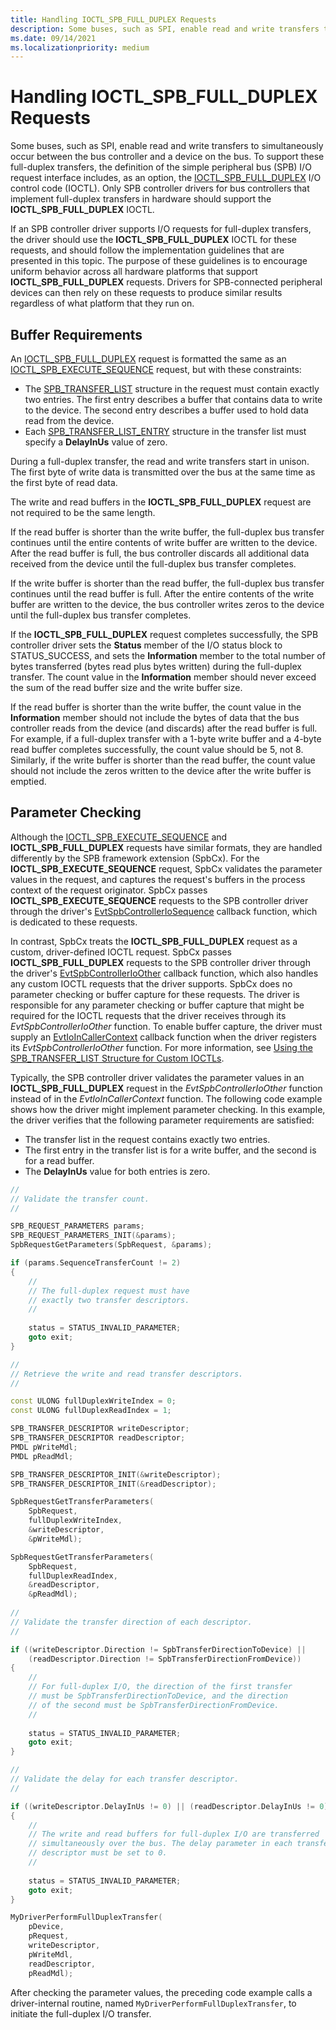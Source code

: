 ```yaml
---
title: Handling IOCTL_SPB_FULL_DUPLEX Requests
description: Some buses, such as SPI, enable read and write transfers to simultaneously occur between the bus controller and a device on the bus.
ms.date: 09/14/2021
ms.localizationpriority: medium
---
```


# Handling IOCTL_SPB_FULL_DUPLEX Requests

Some buses, such as SPI, enable read and write transfers to simultaneously occur between the bus controller and a device on the bus. To support these full-duplex transfers, the definition of the simple peripheral bus (SPB) I/O request interface includes, as an option, the [IOCTL_SPB_FULL_DUPLEX](/windows-hardware/drivers/spb/spb-ioctls#ioctl_spb_full_duplex-control-code) I/O control code (IOCTL). Only SPB controller drivers for bus controllers that implement full-duplex transfers in hardware should support the **IOCTL_SPB_FULL_DUPLEX** IOCTL.

If an SPB controller driver supports I/O requests for full-duplex transfers, the driver should use the **IOCTL_SPB_FULL_DUPLEX** IOCTL for these requests, and should follow the implementation guidelines that are presented in this topic. The purpose of these guidelines is to encourage uniform behavior across all hardware platforms that support **IOCTL_SPB_FULL_DUPLEX** requests. Drivers for SPB-connected peripheral devices can then rely on these requests to produce similar results regardless of what platform that they run on.

## Buffer Requirements

An [IOCTL_SPB_FULL_DUPLEX](/windows-hardware/drivers/spb/spb-ioctls#ioctl_spb_full_duplex-control-code) request is formatted the same as an [IOCTL_SPB_EXECUTE_SEQUENCE](/windows-hardware/drivers/spb/spb-ioctls#ioctl_spb_execute_sequence) request, but with these constraints:

* The [SPB_TRANSFER_LIST](/windows-hardware/drivers/ddi/spb/ns-spb-spb_transfer_list) structure in the request must contain exactly two entries. The first entry describes a buffer that contains data to write to the device. The second entry describes a buffer used to hold data read from the device.
* Each [SPB_TRANSFER_LIST_ENTRY](/windows-hardware/drivers/ddi/spb/ns-spb-spb_transfer_list_entry) structure in the transfer list must specify a **DelayInUs** value of zero.

During a full-duplex transfer, the read and write transfers start in unison. The first byte of write data is transmitted over the bus at the same time as the first byte of read data.

The write and read buffers in the **IOCTL_SPB_FULL_DUPLEX** request are not required to be the same length.

If the read buffer is shorter than the write buffer, the full-duplex bus transfer continues until the entire contents of write buffer are written to the device. After the read buffer is full, the bus controller discards all additional data received from the device until the full-duplex bus transfer completes.

If the write buffer is shorter than the read buffer, the full-duplex bus transfer continues until the read buffer is full. After the entire contents of the write buffer are written to the device, the bus controller writes zeros to the device until the full-duplex bus transfer completes.

If the **IOCTL_SPB_FULL_DUPLEX** request completes successfully, the SPB controller driver sets the **Status** member of the I/O status block to STATUS_SUCCESS, and sets the **Information** member to the total number of bytes transferred (bytes read plus bytes written) during the full-duplex transfer. The count value in the **Information** member should never exceed the sum of the read buffer size and the write buffer size.

If the read buffer is shorter than the write buffer, the count value in the **Information** member should not include the bytes of data that the bus controller reads from the device (and discards) after the read buffer is full. For example, if a full-duplex transfer with a 1-byte write buffer and a 4-byte read buffer completes successfully, the count value should be 5, not 8. Similarly, if the write buffer is shorter than the read buffer, the count value should not include the zeros written to the device after the write buffer is emptied.

## Parameter Checking

Although the [IOCTL_SPB_EXECUTE_SEQUENCE](/windows-hardware/drivers/spb/spb-ioctls#ioctl_spb_execute_sequence) and **IOCTL_SPB_FULL_DUPLEX** requests have similar formats, they are handled differently by the SPB framework extension (SpbCx). For the **IOCTL_SPB_EXECUTE_SEQUENCE** request, SpbCx validates the parameter values in the request, and captures the request's buffers in the process context of the request originator. SpbCx passes **IOCTL_SPB_EXECUTE_SEQUENCE** requests to the SPB controller driver through the driver's [EvtSpbControllerIoSequence](/windows-hardware/drivers/ddi/spbcx/nc-spbcx-evt_spb_controller_sequence) callback function, which is dedicated to these requests.

In contrast, SpbCx treats the **IOCTL_SPB_FULL_DUPLEX** request as a custom, driver-defined IOCTL request. SpbCx passes **IOCTL_SPB_FULL_DUPLEX** requests to the SPB controller driver through the driver's [EvtSpbControllerIoOther](/windows-hardware/drivers/ddi/spbcx/nc-spbcx-evt_spb_controller_other) callback function, which also handles any custom IOCTL requests that the driver supports. SpbCx does no parameter checking or buffer capture for these requests. The driver is responsible for any parameter checking or buffer capture that might be required for the IOCTL requests that the driver receives through its *EvtSpbControllerIoOther* function. To enable buffer capture, the driver must supply an [EvtIoInCallerContext](/windows-hardware/drivers/ddi/wdfdevice/nc-wdfdevice-evt_wdf_io_in_caller_context) callback function when the driver registers its *EvtSpbControllerIoOther* function. For more information, see [Using the SPB_TRANSFER_LIST Structure for Custom IOCTLs](./using-the-spb-transfer-list-structure.md).

Typically, the SPB controller driver validates the parameter values in an **IOCTL_SPB_FULL_DUPLEX** request in the *EvtSpbControllerIoOther* function instead of in the *EvtIoInCallerContext* function. The following code example shows how the driver might implement parameter checking. In this example, the driver verifies that the following parameter requirements are satisfied:

* The transfer list in the request contains exactly two entries.
* The first entry in the transfer list is for a write buffer, and the second is for a read buffer.
* The **DelayInUs** value for both entries is zero.

```cpp
//
// Validate the transfer count.
//

SPB_REQUEST_PARAMETERS params;
SPB_REQUEST_PARAMETERS_INIT(&params);
SpbRequestGetParameters(SpbRequest, &params);

if (params.SequenceTransferCount != 2)
{
    //
    // The full-duplex request must have 
    // exactly two transfer descriptors.
    //
    
    status = STATUS_INVALID_PARAMETER;        
    goto exit;
}

//
// Retrieve the write and read transfer descriptors.
//

const ULONG fullDuplexWriteIndex = 0;
const ULONG fullDuplexReadIndex = 1;

SPB_TRANSFER_DESCRIPTOR writeDescriptor;
SPB_TRANSFER_DESCRIPTOR readDescriptor;
PMDL pWriteMdl;
PMDL pReadMdl;

SPB_TRANSFER_DESCRIPTOR_INIT(&writeDescriptor);
SPB_TRANSFER_DESCRIPTOR_INIT(&readDescriptor);

SpbRequestGetTransferParameters(
    SpbRequest, 
    fullDuplexWriteIndex, 
    &writeDescriptor,
    &pWriteMdl);

SpbRequestGetTransferParameters(
    SpbRequest, 
    fullDuplexReadIndex, 
    &readDescriptor,
    &pReadMdl);
    
//
// Validate the transfer direction of each descriptor.
//

if ((writeDescriptor.Direction != SpbTransferDirectionToDevice) ||
    (readDescriptor.Direction != SpbTransferDirectionFromDevice))
{
    //
    // For full-duplex I/O, the direction of the first transfer
    // must be SpbTransferDirectionToDevice, and the direction
    // of the second must be SpbTransferDirectionFromDevice.
    //
    
    status = STATUS_INVALID_PARAMETER;
    goto exit;
}

//
// Validate the delay for each transfer descriptor.
//

if ((writeDescriptor.DelayInUs != 0) || (readDescriptor.DelayInUs != 0))
{
    //
    // The write and read buffers for full-duplex I/O are transferred
    // simultaneously over the bus. The delay parameter in each transfer
    // descriptor must be set to 0.
    //
    
    status = STATUS_INVALID_PARAMETER;
    goto exit;
}

MyDriverPerformFullDuplexTransfer(
    pDevice, 
    pRequest,
    writeDescriptor,
    pWriteMdl,
    readDescriptor,
    pReadMdl);
```

After checking the parameter values, the preceding code example calls a driver-internal routine, named `MyDriverPerformFullDuplexTransfer`, to initiate the full-duplex I/O transfer.
